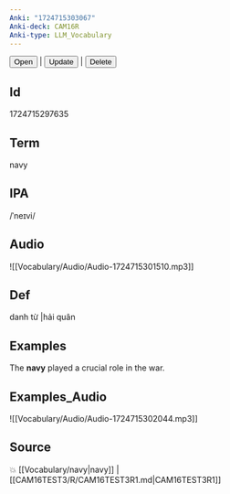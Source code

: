 ```yaml
---
Anki: "1724715303067"
Anki-deck: CAM16R
Anki-type: LLM_Vocabulary
---
```

<button class="anki-btn-open">Open</button> | <button class="anki-btn-update">Update</button> | <button class="anki-btn-delete">Delete</button>

## Id
1724715297635
## Term
navy
## IPA
 /ˈneɪvi/
## Audio
 ![[Vocabulary/Audio/Audio-1724715301510.mp3]]

## Def
 danh từ |hải quân 
## Examples
The **navy** played a crucial role in the war.

## Examples_Audio
![[Vocabulary/Audio/Audio-1724715302044.mp3]]
## Source
💥 [[Vocabulary/navy|navy]] |  [[CAM16TEST3/R/CAM16TEST3R1.md|CAM16TEST3R1]]